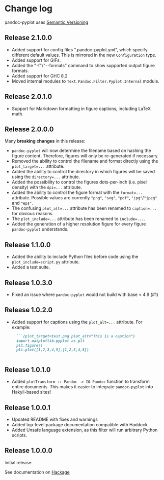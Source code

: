 # Change log

pandoc-pyplot uses [Semantic Versioning](http://semver.org/spec/v2.0.0.html)

Release 2.1.0.0
---------------

* Added support for config files ".pandoc-pyplot.yml", which specify different default values. This is mirrored in the new `Configuration` type.
* Added support for GIFs.
* Added the "-f"/"--formats" command to show supported output figure formats.
* Added support for GHC 8.2
* Moved internal modules to `Text.Pandoc.Filter.Pyplot.Internal` module.

Release 2.0.1.0
---------------

* Support for Markdown formatting in figure captions, including LaTeX math.

Release 2.0.0.0
---------------

Many **breaking changes** in this release:

* `pandoc-pyplot` will now determine the filename based on hashing the figure content. Therefore, figures will only be re-generated if necessary.
* Removed the ability to control the filename and format directly using the `plot_target=...` attribute.
* Added the ability to control the directory in which figures will be saved using the `directory=...` attribute.
* Added the possibility to control the figures dots-per-inch (i.e. pixel density) with the `dpi=...` attribute.
* Added the ability to control the figure format with the `format=...` attribute. Possible values are currently `"png"`, `"svg"`, `"pdf"`, `"jpg"`/`"jpeg"` and `"eps"`.
* The confusing `plot_alt=...` attribute has been renamed to `caption=...` for obvious reasons.
* The `plot_include=...` attribute has been renamed to `include=...`.
* Added the generation of a higher resolution figure for every figure `pandoc-pyplot` understands.

Release 1.1.0.0
---------------

* Added the ability to include Python files before code using the `plot_include=script.py` attribute.
* Added a test suite.

Release 1.0.3.0
---------------

* Fixed an issue where `pandoc-pyplot` would not build with base < 4.9 (#1)

Release 1.0.2.0
---------------

* Added support for captions using the `plot_alt=...` attribute. For example:

  ```markdown
    ```{plot_target=test.png plot_alt="This is a caption"}
    import matplotlib.pyplot as plt
    plt.figure()
    plt.plot([1,2,3,4,5],[1,2,3,4,5])
    ```
  ```

Release 1.0.1.0
---------------

* Added `plotTransform :: Pandoc -> IO Pandoc` function to transform entire documents. This makes it easier to integrate `pandoc-pyplot` into Hakyll-based sites!

Release 1.0.0.1
---------------

* Updated README with fixes and warnings
* Added top-level package documentation compatible with Haddock
* Added Unsafe language extension, as this filter will run arbitrary Python scripts.

Release 1.0.0.0
---------------

Initial release.

See documentation on [Hackage](https://hackage.haskell.org/package/pandoc-pyplot)
